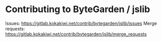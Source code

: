 # Contributing to ByteGarden / jslib

Issues: https://gitlab.kokakiwi.net/contrib/bytegarden/jslib/issues
Merge requests: https://gitlab.kokakiwi.net/contrib/bytegarden/jslib/merge_requests
